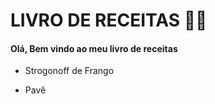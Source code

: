 # LIVRO DE RECEITAS :woman_cook:	

#### Olá, Bem vindo ao meu livro de receitas

- Strogonoff de Frango

- Pavê
